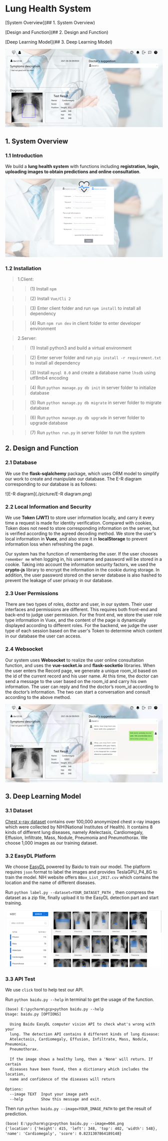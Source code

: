 #  Lung Health System

[System Overview](## 1. System Overview)

[Design and Function](## 2. Design and Function)

[Deep Learning Model](## 3. Deep Learning Model)

![overview](./picture/overview.png)



## 1. System Overview

### 1.1 Introduction

We build a **lung health system** with functions including **registration, login, uploading images to obtain predictions and online consultation**.

![register](./picture/register.png)

### 1.2 Installation

> 1.Client:

> >(1)  Install `npm`

> > (2)  Install `Vue/Cli 2`

> >(3)  Enter client folder and run `npm install` to install all dependency

> >(4)  Run `npm run dev` in client folder to enter developer environment

 

> 2.Server:

> > (1)  Install python3 and build a virtual environment

> > (2)  Enter server folder and run `pip install -r requirement.txt` to install all dependency

> >(3)  Install `mysql 8.0` and create a database name `lhsdb` using utf8mb4 encoding

> > (4)  Run `python manage.py db init` in server folder to initialize database

> > (5)  Run `python manage.py db migrate` in server folder to migrate database

> > (6)  Run `python manage.py db upgrade` in server folder to upgrade database

> >(7)  Run `python run.py` in server folder to run the system



## 2. Design and Function

### 2.1 Database

We use the **flask-sqlalchemy** package, which uses ORM model to simplify our work to create and manipulate our database. The E-R diagram corresponding to our database is as follows:

![E-R diagram](./picture/E-R diagram.png)

### 2.2 Local Information and Security

We use **Token (JWT)** to store user information locally, and carry it every time a request is made for identity verification. Compared with cookies, Token does not need to store corresponding information on the server, but is verified according to the agreed decoding method. We store the user's local information in **Vuex**, and also store it in **localStorage** to prevent information loss when refreshing the page.

Our system has the function of remembering the user. If the user chooses `remember me` when logging in, his username and password will be stored in a cookie. Taking into account the information security factors, we used the **crypto-js** library to encrypt the information in the cookie during storage. In addition, the user password stored on the server database is also hashed to prevent the leakage of user privacy in our database.

### 2.3 User Permissions

There are two types of roles, doctor and user, in our system. Their user interfaces and permissions are different. This requires both front-end and back-end to judge user permission. For the front end, we store the user role type information in Vuex, and the content of the page is dynamically displayed according to different roles. For the backend, we judge the user type of each session based on the user's Token to determine which content in our database the user can access.

### 2.4 Websocket

Our system uses **Websocket** to realize the user online consultation function, and uses the **vue-socket.io** and **flask-socketio** libraries. When the user enters the Record page, we generate a unique room_id based on the id of the current record and his user name. At this time, the doctor can send a message to the user based on the room_id and carry his own information. The user can reply and find the doctor’s room_id according to the doctor’s information. The two can start a conversation and consult according to the above method.

![talk](./picture/talk.jpg)

## 3. Deep Learning Model

### 3.1 Dataset

[Chest x-ray dataset](https://www.nih.gov/news-events/news-releases/nih-clinical-center-provides-one-largest-publicly-available-chest-x-ray-datasets-scientific-community) contains over 100,000 anonymized chest x-ray images which were collected by NIH(National Institutes of Health). It contains 8 kinds of different lung diseases, namely Atelectasis, Cardiomegaly, Effusion, Infiltrate, Mass, Nodule,  Pneumonia and Pneumothorax. We choose 1,000 images as our training dataset.

### 3.2 EasyDL Platform

We choose [EasyDL](https://ai.baidu.com/easydl/) powered by Baidu to train our model. The platform requires `json` format to label the images and provides TeslaGPU_P4_8G to train the model. NIH website offers `BBox_List_2017.csv` which contains the location and the name of different diseases. 

Run `python label.py --dataset=YOUR_DATASET_PATH `, then compress the dataset as a zip file, finally upload it to the EasyDL detection part and start training.

![dataset](./picture/dataset.png)

### 3.3 API Test

We use `click` tool to help test our API.

Run `python baidu.py --help` in terminal to get the usage of the function.

```
(base) E:\pycharm\gcp>python baidu.py --help
Usage: baidu.py [OPTIONS]

  Using Baidu EasyDL computer vision API to check what's wrong with your
  lung. The detection API contains 8 different kinds of lung disease:
  Atelectasis, Cardiomegaly, Effusion, Infiltrate, Mass, Nodule, Pneumonia,
  Pneumothorax.

  If the image shows a healthy lung, then a 'None' will return. If certain
  diseases have been found, then a dictionary which includes the location,
  name and confidence of the diseases will return

Options:
  --image TEXT  Input your image path
  --help        Show this message and exit.
```

Then run `python baidu.py --image=YOUR_IMAGE_PATH` to get the result of prediction.

```
(base) E:\pycharm\gcp>python baidu.py --image=004.png
{'location': {'height': 415, 'left': 348, 'top': 402, 'width': 548}, 'name': 'Cardiomegaly', 'score': 0.8231307864189148}
```

